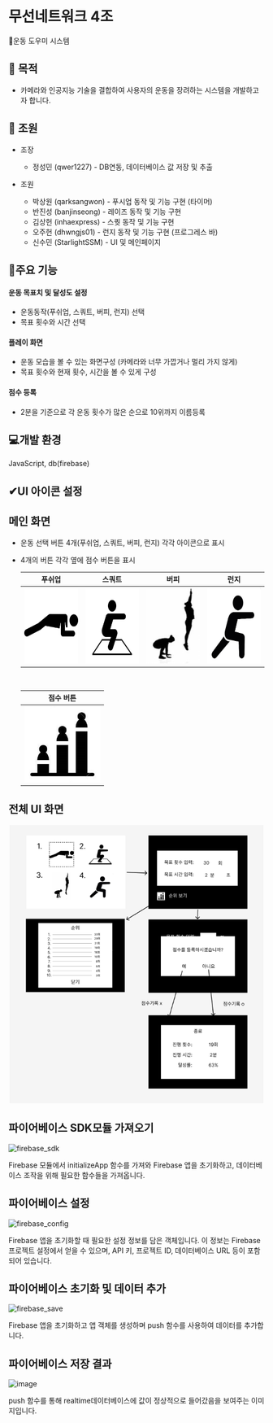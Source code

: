 # 무선네트워크 4조

💪운동 도우미 시스템

## 🎯 목적

- 카메라와 인공지능 기술을 결합하여 사용자의 운동을 장려하는 시스템을 개발하고자 합니다.

## 👥 조원

- 조장
  - 정성민 (qwer1227) - DB연동, 데이터베이스 값 저장 및 추출
    
- 조원
  
  - 박상원 (qarksangwon) - 푸시업 동작 및 기능 구현 (타이머)
  - 반진성 (banjinseong) - 레이즈 동작 및 기능 구현
  - 김상헌 (inhaexpress) - 스퀏 동작 및 기능 구현
  - 오주헌 (dhwngjs01)  - 런지 동작 및 기능 구현 (프로그레스 바)
  - 신수민 (StarlightSSM) - UI 및 메인페이지 

## 🔧주요 기능

#### 운동 목표치 및 달성도 설정

- 운동동작(푸쉬업, 스쿼트, 버피, 런지) 선택
- 목표 횟수와 시간 선택

#### 플레이 화면

- 운동 모습을 볼 수 있는 화면구성 (카메라와 너무 가깝거나 멀리 가지 않게)
- 목표 횟수와 현재 횟수, 시간을 볼 수 있게 구성

#### 점수 등록

- 2분을 기준으로 각 운동 횟수가 많은 순으로 10위까지 이름등록

## 💻개발 환경

JavaScript, db(firebase)

## ✔UI 아이콘 설정

## 메인 화면

- 운동 선택 버튼 4개(푸쉬업, 스쿼트, 버피, 런지) 각각 아이콘으로 표시
- 4개의 버튼 각각 옆에 점수 버튼을 표시

  <div align="center">

  |                          푸쉬업                           |                          스쿼트                           |                             버피                              |                          런지                           |
  | :-------------------------------------------------------: | :-------------------------------------------------------: | :-----------------------------------------------------------: | :-----------------------------------------------------: |
  | <img width="150" height="150" src="./아이콘/푸쉬업.jpg"/> | <img width="150" height="150" src="./아이콘/스쿼트.jpg"/> | <img width="150" height="150" src="./아이콘/버피테스트.jpg"/> | <img width="150" height="150" src="./아이콘/런지.jpg"/> |

  </div>

  <br>

  <div align="center">

  |                          점수 버튼                           |
  | :----------------------------------------------------------: |
  | <img width="150" height="150" src="./아이콘/점수아이콘.jpg"> |

  </div>

## 전체 UI 화면

  <div align="center">
    <img width="500" src="./ui/전체흐름.PNG"/>
  </div>

## 파이어베이스 SDK모듈 가져오기
  ![firebase_sdk](https://github.com/qwer1227/wireless-network--4-/assets/113608501/77445cdb-253f-4004-8090-b7531bfed861)
  
  Firebase 모듈에서 initializeApp 함수를 가져와 Firebase 앱을 초기화하고, 데이터베이스 조작을 위해 필요한 함수들을 가져옵니다.

## 파이어베이스 설정
  ![firebase_config](https://github.com/qwer1227/wireless-network--4-/assets/113608501/6603cf5a-bc7b-491f-9800-b24a07f8eb8b)
  
  Firebase 앱을 초기화할 때 필요한 설정 정보를 담은 객체입니다. 이 정보는 Firebase 프로젝트 설정에서 얻을 수 있으며, API 키, 프로젝트 ID, 데이터베이스 URL 등이 포함되어 있습니다.

## 파이어베이스 초기화 및 데이터 추가
  ![firebase_save](https://github.com/qwer1227/wireless-network--4-/assets/113608501/1e337955-d243-487f-a1f3-f47963cbc5c4)
  
  Firebase 앱을 초기화하고 앱 객체를 생성하며 push 함수를 사용하여 데이터를 추가합니다.

## 파이어베이스 저장 결과
  ![image](https://github.com/qwer1227/wireless-network--4-/assets/113608501/cfd617d6-40d4-4d46-8af9-2e83623e8e8d)

  push 함수를 통해 realtime데이터베이스에 값이 정상적으로 들어갔음을 보여주는 이미지입니다.
